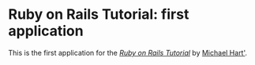 # Ruby on Rails Tutorial: first application

This is the first application for the
[*Ruby on Rails Tutorial*](http://railstutorial.org/)
by [Michael Hart'](http://michaelhartl.com).
